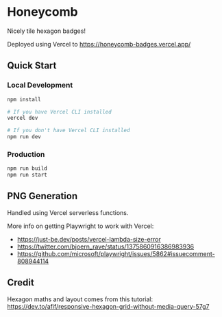 # Honeycomb

Nicely tile hexagon badges!

Deployed using Vercel to https://honeycomb-badges.vercel.app/

## Quick Start

### Local Development

```bash
npm install

# If you have Vercel CLI installed
vercel dev

# If you don't have Vercel CLI installed
npm run dev
```

### Production
```bash
npm run build
npm run start
```

## PNG Generation
Handled using Vercel serverless functions.

More info on getting Playwright to work with Vercel:

- https://just-be.dev/posts/vercel-lambda-size-error
- https://twitter.com/bjoern_rave/status/1375860916386983936
- https://github.com/microsoft/playwright/issues/5862#issuecomment-808944114

## Credit

Hexagon maths and layout comes from this tutorial: https://dev.to/afif/responsive-hexagon-grid-without-media-query-57g7
